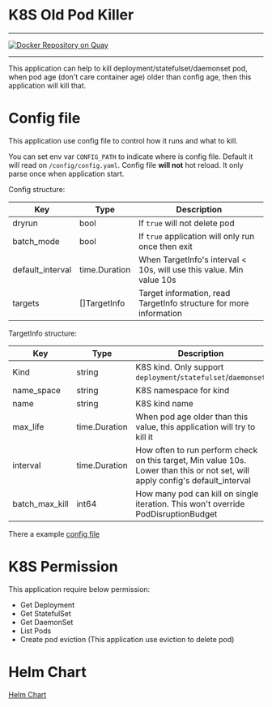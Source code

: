 # K8S Old Pod Killer

-----
[![Docker Repository on Quay](https://quay.io/repository/alantang888/k8s-old-pod-killer/status "Docker Repository on Quay")](https://quay.io/repository/alantang888/k8s-old-pod-killer)

-----

This application can help to kill deployment/statefulset/daemonset pod, 
when pod age (don't care container age) older than config age, then this application will kill that.

# Config file

This application use config file to control how it runs and what to kill.

You can set env var `CONFIG_PATH` to indicate where is config file. Default it will read on `/config/config.yaml`. 
Config file **will not** hot reload. It only parse once when application start.

Config structure:

| Key              | Type          | Description                                                          |
|------------------|---------------|----------------------------------------------------------------------|
| dryrun           | bool          | If `true` will not delete pod                                        |
| batch_mode       | bool          | If `true` application will only run once then exit                   |
| default_interval | time.Duration | When TargetInfo's interval < 10s, will use this value. Min value 10s |
| targets          | []TargetInfo  | Target information, read TargetInfo structure for more information   |

TargetInfo structure:

| Key            | Type          |Description                                                                                                                     |
|----------------|---------------|--------------------------------------------------------------------------------------------------------------------------------|
| Kind           | string        | K8S kind. Only support `deployment`/`statefulset`/`daemonset`                                                                  |
| name_space     | string        | K8S namespace for kind                                                                                                         |
| name           | string        | K8S kind name                                                                                                                  |
| max_life       | time.Duration | When pod age older than this value, this application will try to kill it                                                       | 
| interval       | time.Duration | How often to run perform check on this target, Min value 10s. Lower than this or not set, will apply config's default_interval |
| batch_max_kill | int64         | How many pod can kill on single iteration. This won't override PodDisruptionBudget                                             |

There a example [config file](/example/example_config.yaml)

# K8S Permission
This application require below permission:
- Get Deployment
- Get StatefulSet
- Get DaemonSet
- List Pods
- Create pod eviction (This application use eviction to delete pod)

# Helm Chart
[Helm Chart](https://github.com/alantang888/helm-charts/tree/master/charts/k8s-old-pod-killer)
